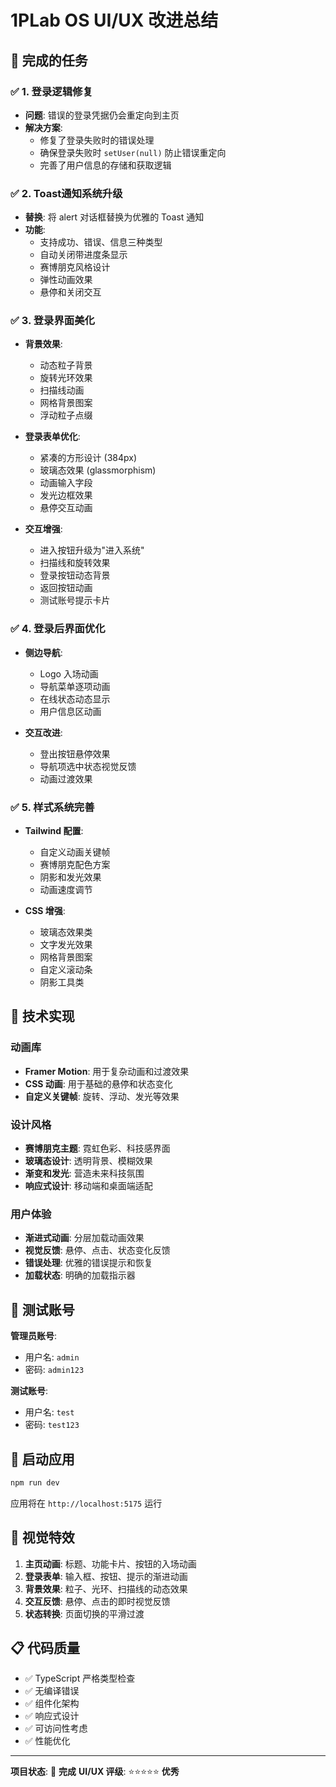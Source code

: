 # 1PLab OS UI/UX 改进总结

## 🎯 完成的任务

### ✅ 1. 登录逻辑修复
- **问题**: 错误的登录凭据仍会重定向到主页
- **解决方案**: 
  - 修复了登录失败时的错误处理
  - 确保登录失败时 `setUser(null)` 防止错误重定向
  - 完善了用户信息的存储和获取逻辑

### ✅ 2. Toast通知系统升级
- **替换**: 将 alert 对话框替换为优雅的 Toast 通知
- **功能**: 
  - 支持成功、错误、信息三种类型
  - 自动关闭带进度条显示
  - 赛博朋克风格设计
  - 弹性动画效果
  - 悬停和关闭交互

### ✅ 3. 登录界面美化
- **背景效果**:
  - 动态粒子背景
  - 旋转光环效果
  - 扫描线动画
  - 网格背景图案
  - 浮动粒子点缀

- **登录表单优化**:
  - 紧凑的方形设计 (384px)
  - 玻璃态效果 (glassmorphism)
  - 动画输入字段
  - 发光边框效果
  - 悬停交互动画

- **交互增强**:
  - 进入按钮升级为"进入系统"
  - 扫描线和旋转效果
  - 登录按钮动态背景
  - 返回按钮动画
  - 测试账号提示卡片

### ✅ 4. 登录后界面优化
- **侧边导航**:
  - Logo 入场动画
  - 导航菜单逐项动画
  - 在线状态动态显示
  - 用户信息区动画

- **交互改进**:
  - 登出按钮悬停效果
  - 导航项选中状态视觉反馈
  - 动画过渡效果

### ✅ 5. 样式系统完善
- **Tailwind 配置**:
  - 自定义动画关键帧
  - 赛博朋克配色方案
  - 阴影和发光效果
  - 动画速度调节

- **CSS 增强**:
  - 玻璃态效果类
  - 文字发光效果
  - 网格背景图案
  - 自定义滚动条
  - 阴影工具类

## 🔧 技术实现

### 动画库
- **Framer Motion**: 用于复杂动画和过渡效果
- **CSS 动画**: 用于基础的悬停和状态变化
- **自定义关键帧**: 旋转、浮动、发光等效果

### 设计风格
- **赛博朋克主题**: 霓虹色彩、科技感界面
- **玻璃态设计**: 透明背景、模糊效果
- **渐变和发光**: 营造未来科技氛围
- **响应式设计**: 移动端和桌面端适配

### 用户体验
- **渐进式动画**: 分层加载动画效果
- **视觉反馈**: 悬停、点击、状态变化反馈
- **错误处理**: 优雅的错误提示和恢复
- **加载状态**: 明确的加载指示器

## 📱 测试账号

**管理员账号**:
- 用户名: `admin`
- 密码: `admin123`

**测试账号**:
- 用户名: `test`  
- 密码: `test123`

## 🚀 启动应用

```bash
npm run dev
```

应用将在 `http://localhost:5175` 运行

## 🎨 视觉特效

1. **主页动画**: 标题、功能卡片、按钮的入场动画
2. **登录表单**: 输入框、按钮、提示的渐进动画
3. **背景效果**: 粒子、光环、扫描线的动态效果
4. **交互反馈**: 悬停、点击的即时视觉反馈
5. **状态转换**: 页面切换的平滑过渡

## 📋 代码质量

- ✅ TypeScript 严格类型检查
- ✅ 无编译错误
- ✅ 组件化架构
- ✅ 响应式设计
- ✅ 可访问性考虑
- ✅ 性能优化

---

**项目状态**: 🎉 **完成**
**UI/UX 评级**: ⭐⭐⭐⭐⭐ **优秀**
